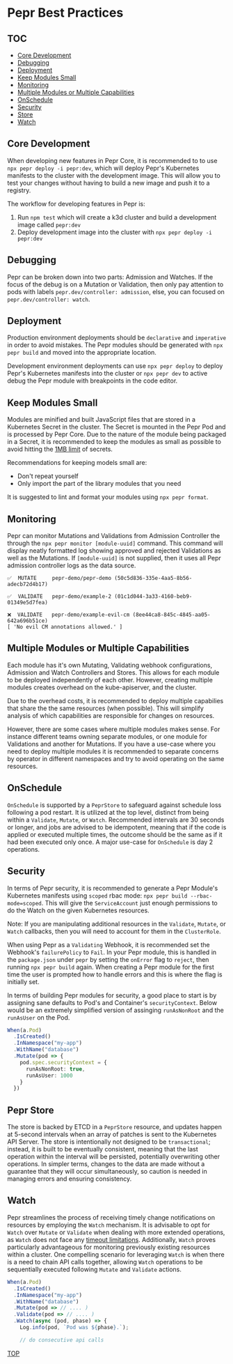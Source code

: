 # Pepr Best Practices

## TOC

- [Core Development](#core-development)
- [Debugging](#debugging)
- [Deployment](#deployment)
- [Keep Modules Small](#keep-modules-small)
- [Monitoring](#monitoring)
- [Multiple Modules or Multiple Capabilities](#multiple-modules-or-multiple-capabilities)
- [OnSchedule](#onschedule)
- [Security](#security)
- [Store](#pepr-store)
- [Watch](#watch)



## Core Development

When developing new features in Pepr Core, it is recommended to to use `npx pepr deploy -i pepr:dev`, which will deploy Pepr's Kubernetes manifests to the cluster with the development image. This will allow you to test your changes without having to build a new image and push it to a registry. 

The workflow for developing features in Pepr is:
1. Run `npm test` which will create a k3d cluster and build a development image called `pepr:dev`
2. Deploy development image into the cluster with `npx pepr deploy -i pepr:dev`

## Debugging

Pepr can be broken down into two parts: Admission and Watches. If the focus of the debug is on a Mutation or Validation, then only pay attention to pods with labels `pepr.dev/controller: admission`, else, you can focused on `pepr.dev/controller: watch`.

## Deployment

Production environment deployments should be `declarative` and `imperative` in order to avoid mistakes. The Pepr modules should be generated with `npx pepr build` and moved into the appropriate location.

Development environment deployments can use `npx pepr deploy` to deploy Pepr's Kubernetes manifests into the cluster or `npx pepr dev` to active debug the Pepr module with breakpoints in the code editor.

## Keep Modules Small

Modules are minified and built JavaScript files that are stored in a Kubernetes Secret in the cluster. The Secret is mounted in the Pepr Pod and is processed by Pepr Core. Due to the nature of the module being packaged in a Secret, it is recommended to keep the modules as small as possible to avoid hitting the [1MB limit](https://kubernetes.io/docs/concepts/configuration/secret/#restriction-data-size) of secrets.

Recommendations for keeping models small are:
- Don't repeat yourself 
- Only import the part of the library modules that you need

It is suggested to lint and format your modules using `npx pepr format`.



## Monitoring

Pepr can monitor Mutations and Validations from Admission Controller the through the `npx pepr monitor [module-uuid]` command. This command will display neatly formatted log showing approved and rejected Validations as well as the Mutations.  If `[module-uuid]` is not supplied, then it uses all Pepr admission controller logs as the data source.

```plaintext
✅  MUTATE     pepr-demo/pepr-demo (50c5d836-335e-4aa5-8b56-adecb72d4b17)

✅  VALIDATE   pepr-demo/example-2 (01c1d044-3a33-4160-beb9-01349e5d7fea)

❌  VALIDATE   pepr-demo/example-evil-cm (8ee44ca8-845c-4845-aa05-642a696b51ce)
[ 'No evil CM annotations allowed.' ]
```

## Multiple Modules or Multiple Capabilities

Each module has it's own Mutating, Validating webhook configurations, Admission and Watch Controllers and Stores. This allows for each module to be deployed independently of each other. However, creating multiple modules creates overhead on the kube-apiserver, and the cluster.

Due to the overhead costs, it is recommended to deploy multiple capabilies that share the the same resources (when possible). This will simplify analysis of which capabilities are responsible for changes on resources.

However, there are some cases where multiple modules makes sense. For instance different teams owning separate modules, or one module for Validations and another for Mutations. If you have a use-case where you need to deploy multiple modules it is recommended to separate concerns by operator in different namespaces and try to avoid operating on the same resources.

## OnSchedule

`OnSchedule` is supported by a `PeprStore` to safeguard against schedule loss following a pod restart. It is utilized at the top level, distinct from being within a `Validate`, `Mutate`, or `Watch`. Recommended intervals are 30 seconds or longer, and jobs are advised to be idempotent, meaning that if the code is applied or executed multiple times, the outcome should be the same as if it had been executed only once. A major use-case for `OnSchedule` is day 2 operations.

## Security 

In terms of Pepr security, it is recommended to generate a Pepr Module's Kubernetes manifests using `scoped` rbac mode: `npx pepr build --rbac-mode=scoped`. This will give the `ServiceAccount` just enough permissions to do the Watch on the given Kubernetes resources. 

Note: If you are manipulating additional resources in the `Validate`, `Mutate`, or `Watch` callbacks, then you will need to account for them in the `ClusterRole`.

When using Pepr as a `Validating` Webhook, it is recommended set the Webhook's `failurePolicy` to `Fail`. In your Pepr module, this is handled in the `package.json` under `pepr` by setting the `onError` flag to `reject`, then running `npx pepr build` again. When creating a Pepr module for the first time the user is prompted how to handle errors and this is where the flag is initially set.

In terms of building Pepr modules for security, a good place to start is by assigning sane defaults to Pod's and Container's `securityContext`. Below would be an extremely simplified version of assinging `runAsNonRoot` and the `runAsUser` on the Pod.


```typescript
When(a.Pod)
  .IsCreated()
  .InNamespace("my-app")
  .WithName("database")
  .Mutate(pod => {
    pod.spec.securityContext = {
      runAsNonRoot: true,
      runAsUser: 1000
    }
  })
```
## Pepr Store

The store is backed by ETCD in a `PeprStore` resource, and updates happen at 5-second intervals when an array of patches is sent to the Kubernetes API Server. The store is intentionally not designed to be `transactional`; instead, it is built to be eventually consistent, meaning that the last operation within the interval will be persisted, potentially overwriting other operations. In simpler terms, changes to the data are made without a guarantee that they will occur simultaneously, so caution is needed in managing errors and ensuring consistency.  




## Watch

Pepr streamlines the process of receiving timely change notifications on resources by employing the `Watch` mechanism. It is advisable to opt for `Watch` over `Mutate` or `Validate` when dealing with more extended operations, as `Watch` does not face any [timeout limitations](https://kubernetes.io/docs/reference/access-authn-authz/extensible-admission-controllers/#timeouts). Additionally, `Watch` proves particularly advantageous for monitoring previously existing resources within a cluster. One compelling scenario for leveraging `Watch` is when there is a need to chain API calls together, allowing `Watch` operations to be sequentially executed following `Mutate` and `Validate` actions.

```typescript
When(a.Pod)
  .IsCreated()
  .InNamespace("my-app")
  .WithName("database")
  .Mutate(pod => // .... )
  .Validate(pod => // .... )
  .Watch(async (pod, phase) => {
    Log.info(pod, `Pod was ${phase}.`);

    // do consecutive api calls
```



[TOP](#pepr-best-practices)
